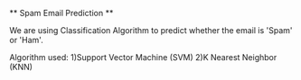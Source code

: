 ** Spam Email Prediction **

We are using Classification Algorithm to predict whether the email is 'Spam' or 'Ham'.

Algorithm used:
1)Support Vector Machine (SVM)
2)K Nearest Neighbor (KNN)